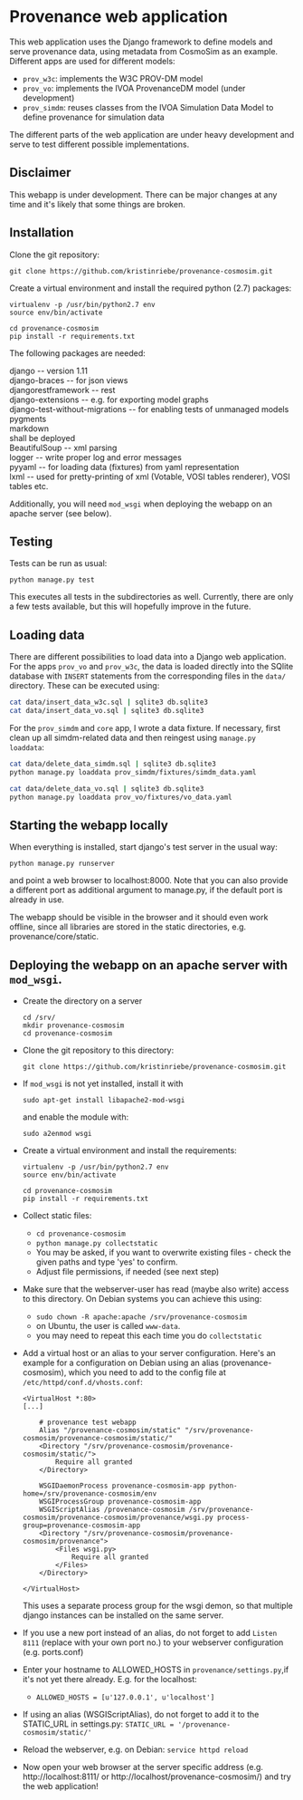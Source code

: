 # Provenance web application

This web application uses the Django framework to define models and serve provenance data, using metadata from CosmoSim as an example. Different apps are used for different models:

* `prov_w3c`: implements the W3C PROV-DM model
* `prov_vo`: implements the IVOA ProvenanceDM model (under development)
* `prov_simdm`: reuses classes from the IVOA Simulation Data Model to define provenance for simulation data

The different parts of the web application are under heavy development and serve to test different possible implementations.

## Disclaimer
This webapp is under development. There can be major changes at any time and it's likely that some things are broken.

## Installation
Clone the git repository:
```
git clone https://github.com/kristinriebe/provenance-cosmosim.git
```

Create a virtual environment and install the required python (2.7) packages:

```
virtualenv -p /usr/bin/python2.7 env
source env/bin/activate

cd provenance-cosmosim
pip install -r requirements.txt
```

The following packages are needed:

django  -- version 1.11  
django-braces -- for json views  
djangorestframework -- rest  
django-extensions -- e.g. for exporting model graphs  
django-test-without-migrations -- for enabling tests of unmanaged models  
pygments  
markdown  
shall be deployed  
BeautifulSoup -- xml parsing  
logger -- write proper log and error messages  
pyyaml -- for loading data (fixtures) from yaml representation  
lxml  -- used for pretty-printing of xml (Votable, VOSI tables renderer), VOSI tables etc.  

Additionally, you will need `mod_wsgi` when deploying the webapp on an apache server (see below).


## Testing
Tests can be run as usual:

```
python manage.py test
```

This executes all tests in the subdirectories as well. Currently, there are only a few tests available, but this will hopefully improve in the future.


## Loading data
There are different possibilities to load data into a Django web application.
For the apps `prov_vo` and `prov_w3c`, the data is loaded directly into the SQlite database with `INSERT` statements from the corresponding files in the `data/` directory. These can be executed using:

```bash
cat data/insert_data_w3c.sql | sqlite3 db.sqlite3
cat data/insert_data_vo.sql | sqlite3 db.sqlite3
```

For the `prov_simdm` and `core` app, I wrote a data fixture. If necessary, first clean up all simdm-related data and then reingest using `manage.py loaddata`:

```bash
cat data/delete_data_simdm.sql | sqlite3 db.sqlite3
python manage.py loaddata prov_simdm/fixtures/simdm_data.yaml

cat data/delete_data_vo.sql | sqlite3 db.sqlite3
python manage.py loaddata prov_vo/fixtures/vo_data.yaml
```

## Starting the webapp locally
When everything is installed, start django's test server in the usual way:

```
python manage.py runserver
```

and point a web browser to localhost:8000. Note that you can also provide a different port as additional argument to manage.py, if the default port is already in use.

The webapp should be visible in the browser and it should even work offline, since all libraries are stored in the static directories, e.g. provenance/core/static.


## Deploying the webapp on an apache server with `mod_wsgi`.
* Create the directory on a server

    ```
    cd /srv/
    mkdir provenance-cosmosim
    cd provenance-cosmosim
    ```

* Clone the git repository to this directory:

    ```
    git clone https://github.com/kristinriebe/provenance-cosmosim.git
    ```

* If `mod_wsgi` is not yet installed, install it with 
    ```
    sudo apt-get install libapache2-mod-wsgi
    ```
    and enable the module with:
    ```
    sudo a2enmod wsgi
    ```

* Create a virtual environment and install the requirements:

    ```
    virtualenv -p /usr/bin/python2.7 env
    source env/bin/activate

    cd provenance-cosmosim
    pip install -r requirements.txt
    ```

* Collect static files:
    - `cd provenance-cosmosim`
    - `python manage.py collectstatic`
    - You may be asked, if you want to overwrite existing files - check the given paths and type 'yes' to confirm.
    - Adjust file permissions, if needed (see next step)

* Make sure that the webserver-user has read (maybe also write) access to this directory. On Debian systems you can achieve this using:
    - `sudo chown -R apache:apache /srv/provenance-cosmosim`
    - on Ubuntu, the user is called `www-data`.
  - you may need to repeat this each time you do `collectstatic`

* Add a virtual host or an alias to your server configuration. Here's an example for a configuration on Debian using an alias (provenance-cosmosim), which you need to add to the config file at `/etc/httpd/conf.d/vhosts.conf`:

    ```
    <VirtualHost *:80>
    [...]

        # provenance test webapp
        Alias "/provenance-cosmosim/static" "/srv/provenance-cosmosim/provenance-cosmosim/static/"
        <Directory "/srv/provenance-cosmosim/provenance-cosmosim/static/">
            Require all granted
        </Directory>

        WSGIDaemonProcess provenance-cosmosim-app python-home=/srv/provenance-cosmosim/env
        WSGIProcessGroup provenance-cosmosim-app
        WSGIScriptAlias /provenance-cosmosim /srv/provenance-cosmosim/provenance-cosmosim/provenance/wsgi.py process-group=provenance-cosmosim-app
        <Directory "/srv/provenance-cosmosim/provenance-cosmosim/provenance">
            <Files wsgi.py>
                Require all granted
            </Files>
        </Directory>

    </VirtualHost>
    ```
    This uses a separate process group for the wsgi demon, so that multiple django instances can be installed on the same server.

* If you use a new port instead of an alias, do not forget to add `Listen 8111` (replace with your own port no.) to your webserver configuration (e.g. ports.conf)

* Enter your hostname to ALLOWED_HOSTS in `provenance/settings.py`,if it's not yet there already. E.g. for the localhost:
    - `ALLOWED_HOSTS = [u'127.0.0.1', u'localhost']`

* If using an alias (WSGIScriptAlias), do not forget to add it to the STATIC_URL in settings.py:
  `STATIC_URL = '/provenance-cosmosim/static/'`

* Reload the webserver, e.g. on Debian: `service httpd reload`

* Now open your web browser at the server specific address (e.g. http://localhost:8111/ or http://localhost/provenance-cosmosim/) and try the web application!